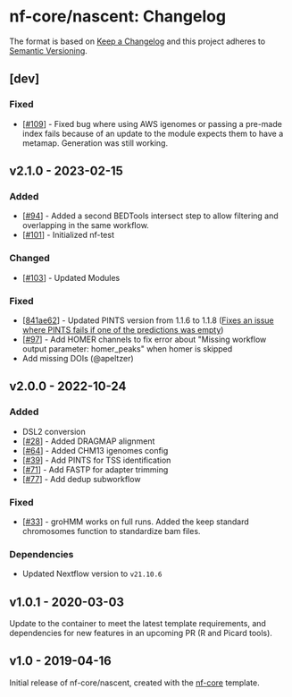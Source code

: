 # nf-core/nascent: Changelog

The format is based on [Keep a Changelog](https://keepachangelog.com/en/1.0.0/)
and this project adheres to [Semantic Versioning](https://semver.org/spec/v2.0.0.html).

## [dev]

### Fixed

- [[#109](https://github.com/nf-core/nascent/pull/109)] - Fixed bug where using AWS igenomes or passing a pre-made index fails because of an update to the module expects them to have a metamap. Generation was still working.

## v2.1.0 - 2023-02-15

### Added

- [[#94](https://github.com/nf-core/nascent/pull/94)] - Added a second BEDTools intersect step to allow filtering and overlapping in the same workflow.
- [[#101](https://github.com/nf-core/nascent/pull/101)] - Initialized nf-test

### Changed

- [[#103](https://github.com/nf-core/nascent/pull/103)] - Updated Modules

### Fixed

- [[841ae62](https://github.com/nf-core/nascent/commit/841ae62)] - Updated PINTS version from 1.1.6 to 1.1.8 ([Fixes an issue where PINTS fails if one of the predictions was empty](https://github.com/hyulab/PINTS/issues/12))
- [[#97](https://github.com/nf-core/nascent/pull/97)] - Add HOMER channels to fix error about "Missing workflow output parameter: homer_peaks" when homer is skipped
- Add missing DOIs (@apeltzer)

## v2.0.0 - 2022-10-24

### Added

- DSL2 conversion
- [[#28](https://github.com/nf-core/nascent/issues/28)] - Added DRAGMAP alignment
- [[#64](https://github.com/nf-core/nascent/pull/64)] - Added CHM13 igenomes config
- [[#39](https://github.com/nf-core/nascent/issues/39)] - Add PINTS for TSS identification
- [[#71](https://github.com/nf-core/nascent/issues/71)] - Add FASTP for adapter trimming
- [[#77](https://github.com/nf-core/nascent/issues/77)] - Add dedup subworkflow

### Fixed

- [[#33](https://github.com/nf-core/nascent/issues/33)] - groHMM works on full runs. Added the keep standard chromosomes function to standardize bam files.

### Dependencies

- Updated Nextflow version to `v21.10.6`

## v1.0.1 - 2020-03-03

Update to the container to meet the latest template requirements, and dependencies for new features in an upcoming PR (R and Picard tools).

## v1.0 - 2019-04-16

Initial release of nf-core/nascent, created with the [nf-core](http://nf-co.re/) template.
